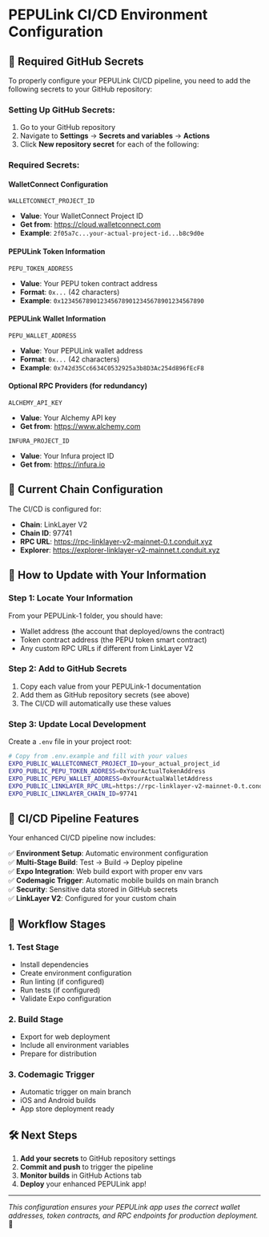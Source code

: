 # PEPULink CI/CD Environment Configuration

## 🔐 Required GitHub Secrets

To properly configure your PEPULink CI/CD pipeline, you need to add the following secrets to your GitHub repository:

### **Setting Up GitHub Secrets:**

1. Go to your GitHub repository
2. Navigate to **Settings** → **Secrets and variables** → **Actions**
3. Click **New repository secret** for each of the following:

### **Required Secrets:**

#### **WalletConnect Configuration**
```
WALLETCONNECT_PROJECT_ID
```
- **Value**: Your WalletConnect Project ID
- **Get from**: https://cloud.walletconnect.com
- **Example**: `2f05a7c...your-actual-project-id...b8c9d0e`

#### **PEPULink Token Information**
```
PEPU_TOKEN_ADDRESS
```
- **Value**: Your PEPU token contract address  
- **Format**: `0x...` (42 characters)
- **Example**: `0x1234567890123456789012345678901234567890`

#### **PEPULink Wallet Information**
```
PEPU_WALLET_ADDRESS
```
- **Value**: Your PEPULink wallet address
- **Format**: `0x...` (42 characters)  
- **Example**: `0x742d35Cc6634C0532925a3b8D3Ac254d896fEcF8`

#### **Optional RPC Providers** (for redundancy)
```
ALCHEMY_API_KEY
```
- **Value**: Your Alchemy API key
- **Get from**: https://www.alchemy.com

```
INFURA_PROJECT_ID  
```
- **Value**: Your Infura project ID
- **Get from**: https://infura.io

## 🔗 Current Chain Configuration

The CI/CD is configured for:

- **Chain**: LinkLayer V2
- **Chain ID**: 97741
- **RPC URL**: https://rpc-linklayer-v2-mainnet-0.t.conduit.xyz
- **Explorer**: https://explorer-linklayer-v2-mainnet.t.conduit.xyz

## 📝 How to Update with Your Information

### **Step 1: Locate Your Information**
From your PEPULink-1 folder, you should have:
- Wallet address (the account that deployed/owns the contract)
- Token contract address (the PEPU token smart contract)
- Any custom RPC URLs if different from LinkLayer V2

### **Step 2: Add to GitHub Secrets**
1. Copy each value from your PEPULink-1 documentation
2. Add them as GitHub repository secrets (see above)
3. The CI/CD will automatically use these values

### **Step 3: Update Local Development**
Create a `.env` file in your project root:
```bash
# Copy from .env.example and fill with your values
EXPO_PUBLIC_WALLETCONNECT_PROJECT_ID=your_actual_project_id
EXPO_PUBLIC_PEPU_TOKEN_ADDRESS=0xYourActualTokenAddress
EXPO_PUBLIC_PEPU_WALLET_ADDRESS=0xYourActualWalletAddress
EXPO_PUBLIC_LINKLAYER_RPC_URL=https://rpc-linklayer-v2-mainnet-0.t.conduit.xyz
EXPO_PUBLIC_LINKLAYER_CHAIN_ID=97741
```

## 🚀 CI/CD Pipeline Features

Your enhanced CI/CD pipeline now includes:

✅ **Environment Setup**: Automatic environment configuration  
✅ **Multi-Stage Build**: Test → Build → Deploy pipeline  
✅ **Expo Integration**: Web build export with proper env vars  
✅ **Codemagic Trigger**: Automatic mobile builds on main branch  
✅ **Security**: Sensitive data stored in GitHub secrets  
✅ **LinkLayer V2**: Configured for your custom chain  

## 🔄 Workflow Stages

### **1. Test Stage**
- Install dependencies
- Create environment configuration
- Run linting (if configured)
- Run tests (if configured)  
- Validate Expo configuration

### **2. Build Stage**
- Export for web deployment
- Include all environment variables
- Prepare for distribution

### **3. Codemagic Trigger**
- Automatic trigger on main branch
- iOS and Android builds
- App store deployment ready

## 🛠 Next Steps

1. **Add your secrets** to GitHub repository settings
2. **Commit and push** to trigger the pipeline
3. **Monitor builds** in GitHub Actions tab
4. **Deploy** your enhanced PEPULink app!

---

*This configuration ensures your PEPULink app uses the correct wallet addresses, token contracts, and RPC endpoints for production deployment.* 🎯
